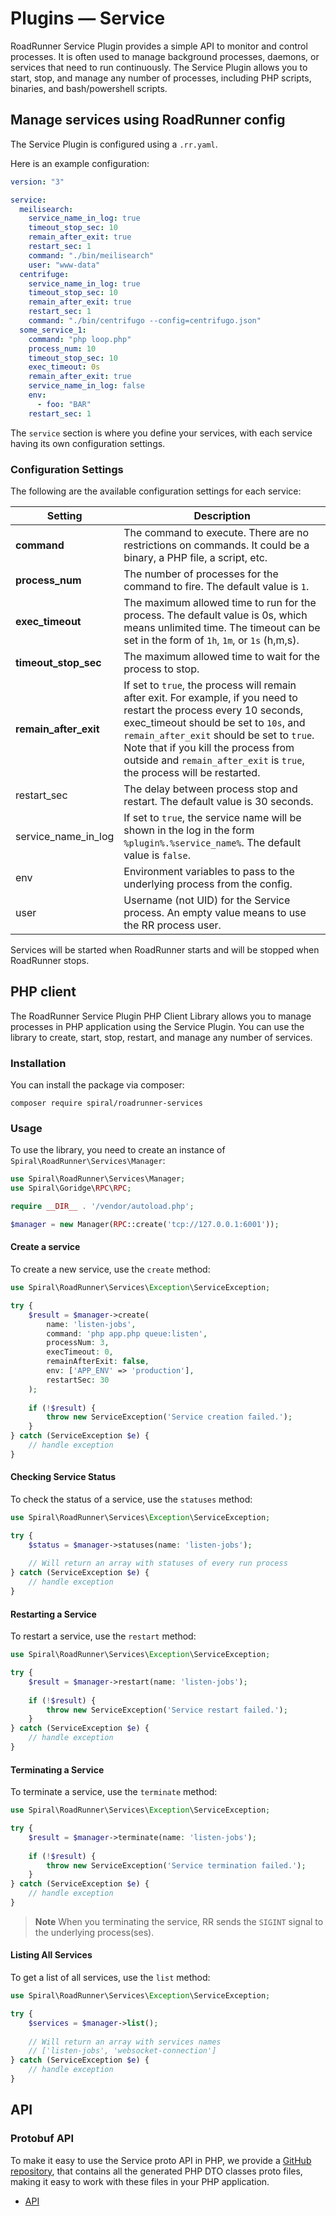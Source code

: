 # Plugins — Service

RoadRunner Service Plugin provides a simple API to monitor and control processes. It is often used to manage background
processes, daemons, or services that need to run continuously. The Service Plugin allows you to start, stop, and manage
any number of processes, including PHP scripts, binaries, and bash/powershell scripts.

## Manage services using RoadRunner config

The Service Plugin is configured using a `.rr.yaml`.

Here is an example configuration:

```yaml .rr.yaml
version: "3"

service:
  meilisearch:
    service_name_in_log: true
    timeout_stop_sec: 10
    remain_after_exit: true
    restart_sec: 1
    command: "./bin/meilisearch"
    user: "www-data"
  centrifuge:
    service_name_in_log: true
    timeout_stop_sec: 10
    remain_after_exit: true
    restart_sec: 1
    command: "./bin/centrifugo --config=centrifugo.json"
  some_service_1:
    command: "php loop.php"
    process_num: 10
    timeout_stop_sec: 10
    exec_timeout: 0s
    remain_after_exit: true
    service_name_in_log: false
    env:
      - foo: "BAR"
    restart_sec: 1
```

The `service` section is where you define your services, with each service having its own configuration settings.

### Configuration Settings

The following are the available configuration settings for each service:

| Setting               | Description                                                                                                                                                                                                                                                                                                                    |
|-----------------------|--------------------------------------------------------------------------------------------------------------------------------------------------------------------------------------------------------------------------------------------------------------------------------------------------------------------------------|
| **command**           | The command to execute. There are no restrictions on commands. It could be a binary, a PHP file, a script, etc.                                                                                                                                                                                                                |
| **process_num**       | The number of processes for the command to fire. The default value is `1`.                                                                                                                                                                                                                                                     |
| **exec_timeout**      | The maximum allowed time to run for the process. The default value is 0s, which means unlimited time. The timeout can be set in the form of `1h`, `1m`, or `1s` (h,m,s).                                                                                                                                                       |
| **timeout_stop_sec**  | The maximum allowed time to wait for the process to stop.                                                           |
| **remain_after_exit** | If set to `true`, the process will remain after exit. For example, if you need to restart the process every 10 seconds, exec_timeout should be set to `10s`, and `remain_after_exit` should be set to `true`. Note that if you kill the process from outside and `remain_after_exit` is `true`, the process will be restarted. |
| restart_sec           | The delay between process stop and restart. The default value is 30 seconds.                                                                                                                                                                                                                                                   |
| service_name_in_log   | If set to `true`, the service name will be shown in the log in the form `%plugin%.%service_name%`. The default value is `false`.                                                                                                                                                                                               |
| env                   | Environment variables to pass to the underlying process from the config.                                                                                                                                                                                                                                                       |
| user                  | Username (not UID) for the Service process. An empty value means to use the RR process user.                                                                                                                                                                                                                                   |
Services will be started when RoadRunner starts and will be stopped when RoadRunner stops.

## PHP client

The RoadRunner Service Plugin PHP Client Library allows you to manage processes in PHP application using the Service
Plugin. You can use the library to create, start, stop, restart, and manage any number of services.

### Installation

You can install the package via composer:

```terminal
composer require spiral/roadrunner-services
```

### Usage

To use the library, you need to create an instance of `Spiral\RoadRunner\Services\Manager`:

```php
use Spiral\RoadRunner\Services\Manager;
use Spiral\Goridge\RPC\RPC;

require __DIR__ . '/vendor/autoload.php';

$manager = new Manager(RPC::create('tcp://127.0.0.1:6001'));
```

#### Create a service

To create a new service, use the `create` method:

```php
use Spiral\RoadRunner\Services\Exception\ServiceException;

try {
    $result = $manager->create(
        name: 'listen-jobs', 
        command: 'php app.php queue:listen',
        processNum: 3,
        execTimeout: 0,
        remainAfterExit: false,
        env: ['APP_ENV' => 'production'],
        restartSec: 30
    );
    
    if (!$result) {
        throw new ServiceException('Service creation failed.');
    }
} catch (ServiceException $e) {
    // handle exception
}
```

#### Checking Service Status

To check the status of a service, use the `statuses` method:

```php
use Spiral\RoadRunner\Services\Exception\ServiceException;

try {
    $status = $manager->statuses(name: 'listen-jobs');
    
    // Will return an array with statuses of every run process
} catch (ServiceException $e) {
    // handle exception
}
```

#### Restarting a Service

To restart a service, use the `restart` method:

```php
use Spiral\RoadRunner\Services\Exception\ServiceException;

try {
    $result = $manager->restart(name: 'listen-jobs');
    
    if (!$result) {
        throw new ServiceException('Service restart failed.');
    }
} catch (ServiceException $e) {
    // handle exception
}
```

#### Terminating a Service

To terminate a service, use the `terminate` method:

```php
use Spiral\RoadRunner\Services\Exception\ServiceException;

try {
    $result = $manager->terminate(name: 'listen-jobs');
    
    if (!$result) {
        throw new ServiceException('Service termination failed.');
    }
} catch (ServiceException $e) {
    // handle exception
}
```

> **Note**
> When you terminating the service, RR sends the `SIGINT` signal to the underlying process(ses).

#### Listing All Services

To get a list of all services, use the `list` method:

```php
use Spiral\RoadRunner\Services\Exception\ServiceException;

try {
    $services = $manager->list();
    
    // Will return an array with services names
    // ['listen-jobs', 'websocket-connection'] 
} catch (ServiceException $e) {
    // handle exception
}
```

## API

### Protobuf API

To make it easy to use the Service proto API in PHP, we provide
a [GitHub repository](https://github.com/roadrunner-php/roadrunner-api-dto), that contains all the generated
PHP DTO classes proto files, making it easy to work with these files in your PHP application.

- [API](https://github.com/roadrunner-server/api/blob/master/service/v1/service.proto)
